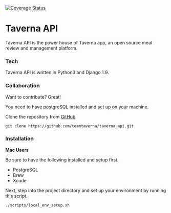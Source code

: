 [![Coverage Status](https://coveralls.io/repos/github/teamtaverna/taverna_api/badge.svg)](https://coveralls.io/github/teamtaverna/taverna_api)

# Taverna API
Taverna API is the power house of Taverna app, an open source meal review and management platform.

### Tech
Taverna API is written in Python3 and Django 1.9.

### Collaboration

Want to contribute? Great!

You need to have postgreSQL installed and set up on your machine.

Clone the repository from [GitHub](https://www.github.com)
```
git clone https://github.com/teamtaverna/taverna_api.git
```

### Installation

**Mac Users**

Be sure to have the following installed and setup first.
* PostgreSQL
* Brew
* Xcode

Next, step into the project directory and set up your environment by running this script.

```
./scripts/local_env_setup.sh
```
